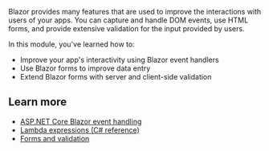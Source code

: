 Blazor provides many features that are used to improve the interactions with users of your apps. You can capture and handle DOM events, use HTML forms, and provide extensive validation for the input provided by users.

In this module, you've learned how to:

- Improve your app's interactivity using Blazor event handlers
- Use Blazor forms to improve data entry
- Extend Blazor forms with server and client-side validation

## Learn more

- [ASP.NET Core Blazor event handling](/aspnet/core/blazor/components/event-handling)
- [Lambda expressions (C# reference)](/dotnet/csharp/language-reference/operators/lambda-expressions)
- [Forms and validation](/aspnet/core/blazor/forms-validation)